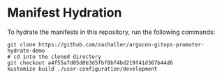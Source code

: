 # Manifest Hydration

To hydrate the manifests in this repository, run the following commands:

```shell
git clone https://github.com/zachaller/argocon-gitops-promoter-hydrate-demo
# cd into the cloned directory
git checkout a4f55a7d05d0b3d5fbf8bf4bd219f41d367b44d6
kustomize build ./user-configuration/development
```
